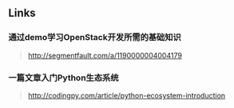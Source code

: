 ## Links

### 通过demo学习OpenStack开发所需的基础知识
> http://segmentfault.com/a/1190000004004179

### 一篇文章入门Python生态系统
> http://codingpy.com/article/python-ecosystem-introduction